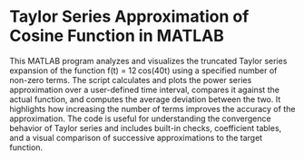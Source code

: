 # Taylor Series Approximation of Cosine Function in MATLAB

This MATLAB program analyzes and visualizes the truncated Taylor series expansion of the function f(t) = 12 cos(40t) using a specified number of non-zero terms. The script calculates and plots the power series approximation over a user-defined time interval, compares it against the actual function, and computes the average deviation between the two. It highlights how increasing the number of terms improves the accuracy of the approximation. The code is useful for understanding the convergence behavior of Taylor series and includes built-in checks, coefficient tables, and a visual comparison of successive approximations to the target function.
